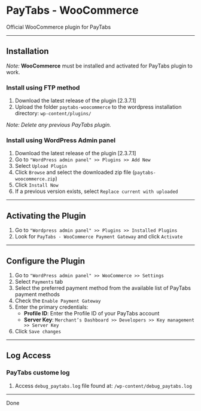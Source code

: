 # PayTabs - WooCommerce

Official WooCommerce plugin for PayTabs

- - -

## Installation

*Note:* **WooCommerce** must be installed and activated for PayTabs plugin to work.

### Install using FTP method

1. Download the latest release of the plugin [2.3.7.1]
2. Upload the folder `paytabs-woocommerce` to the wordpress installation directory: `wp-content/plugins/`

*Note: Delete any previous PayTabs plugin.*

### Install using WordPress Admin panel

1. Download the latest release of the plugin [2.3.7.1]
2. Go to `"WordPress admin panel" >> Plugins >> Add New`
3. Select `Upload Plugin`
4. Click `Browse` and select the downloaded zip file (`paytabs-woocommerce.zip`)
5. Click `Install Now`
6. If a previous version exists, select `Replace current with uploaded`

- - -

## Activating the Plugin

1. Go to `"Wordpress admin panel" >> Plugins >> Installed Plugins`
2. Look for `PayTabs - WooCommerce Payment Gateway` and click `Activate`

- - -

## Configure the Plugin

1. Go to `"WordPress admin panel" >> WooCommerce >> Settings`
2. Select `Payments` tab
3. Select the preferred payment method from the available list of PayTabs payment methods
4. Check the `Enable Payment Gateway`
5. Enter the primary credentials:
   - **Profile ID**: Enter the Profile ID of your PayTabs account
   - **Server Key**: `Merchant’s Dashboard >> Developers >> Key management >> Server Key`
6. Click `Save changes`

- - -

## Log Access

### PayTabs custome log

1. Access `debug_paytabs.log` file found at: `/wp-content/debug_paytabs.log`

- - -

Done
